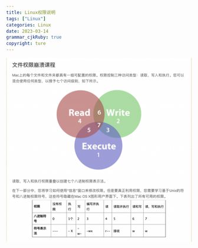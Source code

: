 ```yaml
---
title: Linux权限说明
tags: ["Linux"]
categories: Linux
date: 2023-03-14
grammar_cjkRuby: true
copyright: ture
---
```


![](/images/123412341.png)
